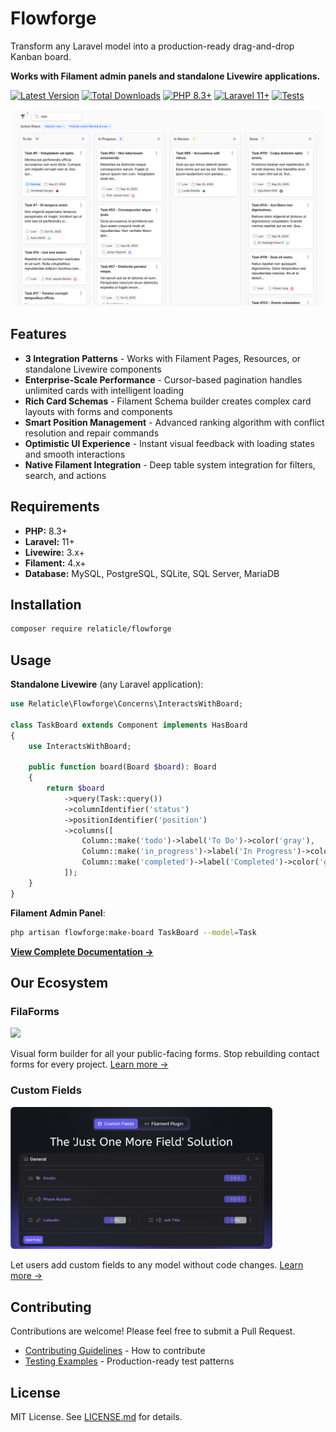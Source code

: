 # Flowforge

Transform any Laravel model into a production-ready drag-and-drop Kanban board.

**Works with Filament admin panels and standalone Livewire applications.**

[![Latest Version](https://img.shields.io/packagist/v/relaticle/flowforge.svg?style=for-the-badge)](https://packagist.org/packages/relaticle/flowforge)
[![Total Downloads](https://img.shields.io/packagist/dt/relaticle/flowforge.svg?style=for-the-badge)](https://packagist.org/packages/relaticle/flowforge)
[![PHP 8.3+](https://img.shields.io/badge/php-8.3%2B-blue.svg?style=for-the-badge)](https://php.net)
[![Laravel 11+](https://img.shields.io/badge/laravel-11%2B-red.svg?style=for-the-badge)](https://laravel.com)
[![Tests](https://img.shields.io/github/actions/workflow/status/relaticle/flowforge/run-tests.yml?branch=2.x&style=for-the-badge&label=tests)](https://github.com/relaticle/flowforge/actions)

<div align="center">
<img src="art/preview.png" alt="Flowforge Kanban Board" width="800">
</div>

## Features

- **3 Integration Patterns** - Works with Filament Pages, Resources, or standalone Livewire components
- **Enterprise-Scale Performance** - Cursor-based pagination handles unlimited cards with intelligent loading
- **Rich Card Schemas** - Filament Schema builder creates complex card layouts with forms and components  
- **Smart Position Management** - Advanced ranking algorithm with conflict resolution and repair commands
- **Optimistic UI Experience** - Instant visual feedback with loading states and smooth interactions
- **Native Filament Integration** - Deep table system integration for filters, search, and actions


## Requirements

- **PHP:** 8.3+
- **Laravel:** 11+
- **Livewire:** 3.x+
- **Filament:** 4.x+
- **Database:** MySQL, PostgreSQL, SQLite, SQL Server, MariaDB


## Installation

```bash
composer require relaticle/flowforge
```

## Usage

**Standalone Livewire** (any Laravel application):
```php
use Relaticle\Flowforge\Concerns\InteractsWithBoard;

class TaskBoard extends Component implements HasBoard
{
    use InteractsWithBoard;
    
    public function board(Board $board): Board
    {
        return $board
            ->query(Task::query())
            ->columnIdentifier('status')
            ->positionIdentifier('position')
            ->columns([
                Column::make('todo')->label('To Do')->color('gray'),
                Column::make('in_progress')->label('In Progress')->color('blue'),
                Column::make('completed')->label('Completed')->color('green'),
            ]);
    }
}
```

**Filament Admin Panel**:
```bash
php artisan flowforge:make-board TaskBoard --model=Task
```

**[View Complete Documentation →](https://relaticle.github.io/flowforge/)**

## Our Ecosystem

### FilaForms
[<img src="https://filaforms.app/img/og-image.png" width="419px" />](https://filaforms.app/)

Visual form builder for all your public-facing forms. Stop rebuilding contact forms for every project.
[Learn more →](https://filaforms.app)

### Custom Fields
[<img src="https://github.com/Relaticle/custom-fields/raw/2.x/art/preview.png" width="419px" />](https://custom-fields.relaticle.com)

Let users add custom fields to any model without code changes.
[Learn more →](https://custom-fields.relaticle.com/v2/introduction)

## Contributing

Contributions are welcome! Please feel free to submit a Pull Request.

- [Contributing Guidelines](.github/CONTRIBUTING.md) - How to contribute
- [Testing Examples](tests/Feature/) - Production-ready test patterns

## License

MIT License. See [LICENSE.md](LICENSE.md) for details.
